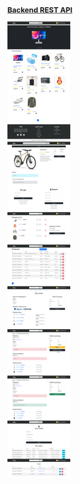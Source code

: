 ### [Backend REST API](https://github.com/Dev-Kani/Picky_Store-Demo_Backend)

![Picky Thumbnail](./src/assets/img/picky.png)
